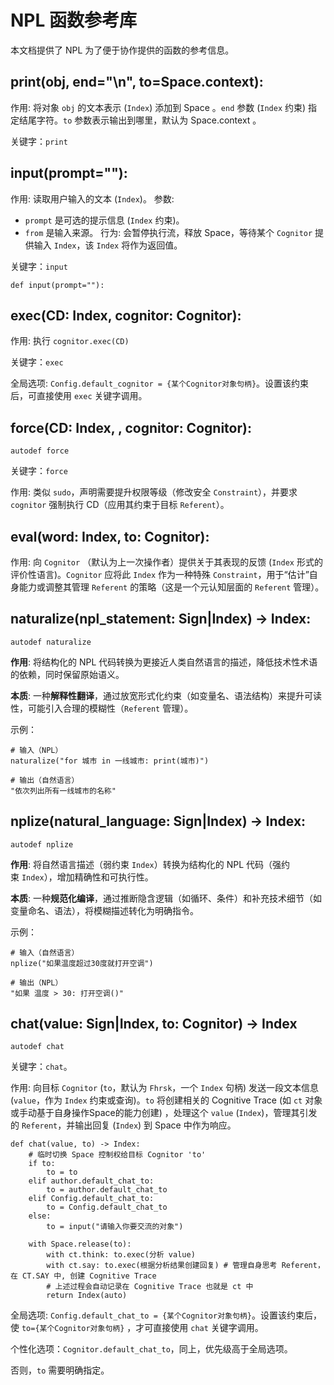 # NPL 函数参考库
本文档提供了 NPL 为了便于协作提供的函数的参考信息。

## print(obj, end="\n", to=Space.context):

作用: 将对象 `obj` 的文本表示 (`Index`) 添加到 Space 。`end` 参数 (`Index` 约束) 指定结尾字符。`to` 参数表示输出到哪里，默认为 Space.context 。

关键字：`print`

## input(prompt=""):

作用: 读取用户输入的文本 (`Index`)。
参数: 
- `prompt` 是可选的提示信息 (`Index` 约束)。
- `from` 是输入来源。
行为: 会暂停执行流，释放 Space，等待某个 `Cognitor` 提供输入 `Index`，该 `Index` 将作为返回值。

关键字：`input`

```npl
def input(prompt=""):
```

## exec(CD: Index, cognitor: Cognitor):

作用: 执行 `cognitor.exec(CD)`

关键字：`exec`

全局选项: `Config.default_cognitor = {某个Cognitor对象句柄}`。设置该约束后，可直接使用 `exec` 关键字调用。

## force(CD: Index, , cognitor: Cognitor):

`autodef force`

关键字：`force`

作用: 类似 `sudo`，声明需要提升权限等级（修改安全 `Constraint`），并要求 `cognitor` 强制执行 CD（应用其约束于目标 `Referent`）。

## eval(word: Index, to: Cognitor):

作用: 向 `Cognitor` （默认为上一次操作者）提供关于其表现的反馈 (`Index` 形式的评价性语言)。`Cognitor` 应将此 `Index` 作为一种特殊 `Constraint`，用于“估计”自身能力或调整其管理 `Referent` 的策略（这是一个元认知层面的 `Referent` 管理）。

## naturalize(npl_statement: Sign|Index) -> Index:

`autodef naturalize`

**作用**: 将结构化的 NPL 代码转换为更接近人类自然语言的描述，降低技术性术语的依赖，同时保留原始语义。

**本质**: 一种**解释性翻译**，通过放宽形式化约束（如变量名、语法结构）来提升可读性，可能引入合理的模糊性（`Referent` 管理）。

示例：
```
# 输入（NPL）  
naturalize("for 城市 in 一线城市: print(城市)")  

# 输出（自然语言）  
"依次列出所有一线城市的名称"  
```

## nplize(natural_language: Sign|Index) -> Index:

`autodef nplize`

**作用**: 将自然语言描述（弱约束 `Index`）转换为结构化的 NPL 代码（强约束 `Index`），增加精确性和可执行性。  

**本质**: 一种**规范化编译**，通过推断隐含逻辑（如循环、条件）和补充技术细节（如变量命名、语法），将模糊描述转化为明确指令。

示例：
```
# 输入（自然语言）  
nplize("如果温度超过30度就打开空调")  

# 输出（NPL）  
"如果 温度 > 30: 打开空调()"  
```

## chat(value: Sign|Index, to: Cognitor) -> Index

`autodef chat`

关键字：`chat`。

作用: 向目标 `Cognitor` (`to`，默认为 `Fhrsk`，一个 `Index` 句柄) 发送一段文本信息 (`value`，作为 `Index` 约束或查询)。`to` 将创建相关的 Cognitive Trace (如 `ct` 对象或手动基于自身操作Space的能力创建) ，处理这个 `value` (`Index`)，管理其引发的 `Referent`，并输出回复 (`Index`) 到 Space 中作为响应。

```npl
def chat(value, to) -> Index:
    # 临时切换 Space 控制权给目标 Cognitor 'to'
    if to:
	    to = to
	elif author.default_chat_to:
		to = author.default_chat_to
	elif Config.default_chat_to:
		to = Config.default_chat_to
	else:
		to = input("请输入你要交流的对象")

    with Space.release(to):
        with ct.think: to.exec(分析 value)
        with ct.say: to.exec(根据分析结果创建回复) # 管理自身思考 Referent，在 CT.SAY 中, 创建 Cognitive Trace
        # 上述过程会自动记录在 Cognitive Trace 也就是 ct 中
        return Index(auto)
```

全局选项: `Config.default_chat_to = {某个Cognitor对象句柄}`。设置该约束后，使 `to={某个Cognitor对象句柄}` ，才可直接使用 `chat` 关键字调用。

个性化选项：`Cognitor.default_chat_to`，同上，优先级高于全局选项。

否则，`to` 需要明确指定。
